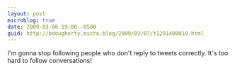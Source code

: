 ```yaml
---
layout: post
microblog: true
date: 2009-03-06 19:00 -0500
guid: http://bdougherty.micro.blog/2009/03/07/t1291400010.html
---
```

I'm gonna stop following people who don't reply to tweets correctly. It's too hard to follow conversations!
